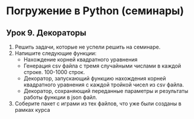 # Погружение в Python (семинары)

## Урок 9. Декораторы

1. Решить задачи, которые не успели решить на семинаре.
2. Напишите следующие функции:
   - Нахождение корней квадратного уравнения
   - Генерация csv файла с тремя случайными числами в каждой строке. 100-1000 строк.
   - Декоратор, запускающий функцию нахождения корней квадратного уравнения с каждой тройкой чисел из csv файла.
   - Декоратор, сохраняющий переданные параметры и результаты работы функции в json файл.
3. Соберите пакет с играми из тех файлов, что уже были созданы в рамках курса
